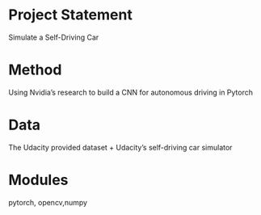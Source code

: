 # Project Statement

Simulate a Self-Driving Car

# Method

Using Nvidia’s research to build a CNN for autonomous driving in Pytorch

# Data

The Udacity provided dataset + Udacity’s self-driving car simulator

# Modules

pytorch, opencv,numpy

